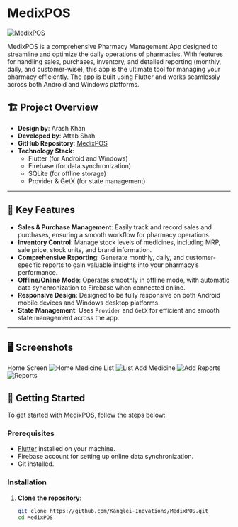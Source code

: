 # MedixPOS

[![MedixPOS](https://img.shields.io/badge/MedixPOS-Pharmacy%20Management%20App-blue.svg)](https://github.com/Kanglei-Inovations/MedixPOS)

MedixPOS is a comprehensive Pharmacy Management App designed to streamline and optimize the daily operations of pharmacies. With features for handling sales, purchases, inventory, and detailed reporting (monthly, daily, and customer-wise), this app is the ultimate tool for managing your pharmacy efficiently. The app is built using Flutter and works seamlessly across both Android and Windows platforms.

## 🏗️ Project Overview

- **Design by**: Arash Khan
- **Developed by**: Aftab Shah
- **GitHub Repository**: [MedixPOS](https://github.com/Kanglei-Inovations/MedixPOS)
- **Technology Stack**:
    - Flutter (for Android and Windows)
    - Firebase (for data synchronization)
    - SQLite (for offline storage)
    - Provider & GetX (for state management)

---

## 🌟 Key Features

- **Sales & Purchase Management**: Easily track and record sales and purchases, ensuring a smooth workflow for pharmacy operations.
- **Inventory Control**: Manage stock levels of medicines, including MRP, sale price, stock units, and brand information.
- **Comprehensive Reporting**: Generate monthly, daily, and customer-specific reports to gain valuable insights into your pharmacy’s performance.
- **Offline/Online Mode**: Operates smoothly in offline mode, with automatic data synchronization to Firebase when connected online.
- **Responsive Design**: Designed to be fully responsive on both Android mobile devices and Windows desktop platforms.
- **State Management**: Uses `Provider` and `GetX` for efficient and smooth state management across the app.

---

## 🖥️ Screenshots

Home Screen
![Home](https://github.com/Kanglei-Inovations/MedixPOS/blob/main/home_screen.jpg)
Medicine List
![List](https://via.placeholder.com/150)
Add Medicine
![Add](https://via.placeholder.com/150)
Reports
![Reports](https://via.placeholder.com/150)


## 🚀 Getting Started

To get started with MedixPOS, follow the steps below:

### Prerequisites

- [Flutter](https://flutter.dev/docs/get-started/install) installed on your machine.
- Firebase account for setting up online data synchronization.
- Git installed.

### Installation

1. **Clone the repository**:
   ```bash
   git clone https://github.com/Kanglei-Inovations/MedixPOS.git
   cd MedixPOS
